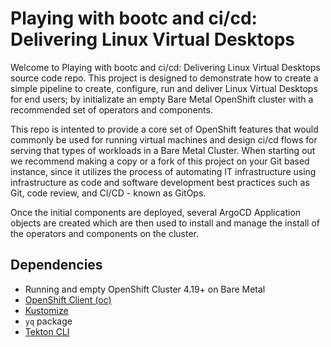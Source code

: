 # Playing with bootc and ci/cd: Delivering Linux Virtual Desktops

Welcome to Playing with bootc and ci/cd: Delivering Linux Virtual Desktops source code repo. This project is designed to demonstrate how to create a simple pipeline to create, configure, run and deliver Linux Virtual Desktops for end users; by initializate an empty Bare Metal OpenShift cluster with a recommended set of operators and components.

This repo is intented to provide a core set of OpenShift features that would commonly be used for running virtual machines and design ci/cd flows for serving that types of workloads in a Bare Metal Cluster. When starting out we recommend making a copy or a fork of this project on your Git based instance, since it utilizes the process of automating IT infrastructure using infrastructure as code and software development best practices such as Git, code review, and CI/CD - known as GitOps.

Once the initial components are deployed, several ArgoCD Application objects are created which are then used to install and manage the install of the operators and components on the cluster.

## Dependencies

* Running and empty OpenShift Cluster 4.19+ on Bare Metal
* [OpenShift Client (oc)](https://developers.redhat.com/learning/learn:openshift:download-and-install-red-hat-openshift-cli/resource/resources:download-and-install-oc)
* [Kustomize](https://kubectl.docs.kubernetes.io/installation/kustomize/)
* `yq` package
* [Tekton CLI](https://tekton.dev/docs/cli/)